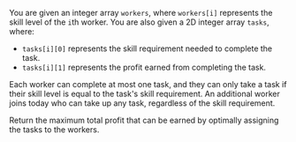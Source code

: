 You are given an integer array `workers`, where `workers[i]` represents the skill level of the `i`th worker. You are also given a 2D integer array `tasks`, where:

- `tasks[i][0]` represents the skill requirement needed to complete the task.
- `tasks[i][1]` represents the profit earned from completing the task.

Each worker can complete at most one task, and they can only take a task if their skill level is equal to the task's skill requirement. An additional worker joins today who can take up any task, regardless of the skill requirement.

Return the maximum total profit that can be earned by optimally assigning the tasks to the workers.